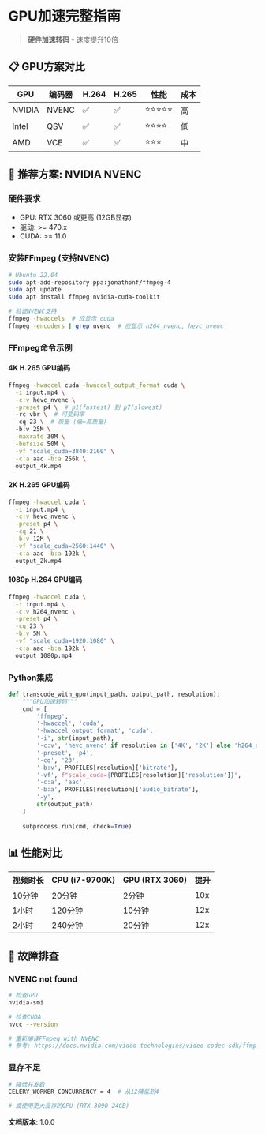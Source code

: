 # GPU加速完整指南

> **硬件加速转码** - 速度提升10倍

## 📋 GPU方案对比

| GPU | 编码器 | H.264 | H.265 | 性能 | 成本 |
|-----|--------|-------|-------|------|------|
| NVIDIA | NVENC | ✅ | ✅ | ⭐⭐⭐⭐⭐ | 高 |
| Intel | QSV | ✅ | ✅ | ⭐⭐⭐⭐ | 低 |
| AMD | VCE | ✅ | ✅ | ⭐⭐⭐ | 中 |

## 🎯 推荐方案: NVIDIA NVENC

### 硬件要求
- GPU: RTX 3060 或更高 (12GB显存)
- 驱动: >= 470.x
- CUDA: >= 11.0

### 安装FFmpeg (支持NVENC)

```bash
# Ubuntu 22.04
sudo apt-add-repository ppa:jonathonf/ffmpeg-4
sudo apt update
sudo apt install ffmpeg nvidia-cuda-toolkit

# 验证NVENC支持
ffmpeg -hwaccels  # 应显示 cuda
ffmpeg -encoders | grep nvenc  # 应显示 h264_nvenc, hevc_nvenc
```

### FFmpeg命令示例

#### 4K H.265 GPU编码
```bash
ffmpeg -hwaccel cuda -hwaccel_output_format cuda \
  -i input.mp4 \
  -c:v hevc_nvenc \
  -preset p4 \  # p1(fastest) 到 p7(slowest)
  -rc vbr \  # 可变码率
  -cq 23 \  # 质量 (低=高质量)
  -b:v 25M \
  -maxrate 30M \
  -bufsize 50M \
  -vf "scale_cuda=3840:2160" \
  -c:a aac -b:a 256k \
  output_4k.mp4
```

#### 2K H.265 GPU编码
```bash
ffmpeg -hwaccel cuda \
  -i input.mp4 \
  -c:v hevc_nvenc \
  -preset p4 \
  -cq 21 \
  -b:v 12M \
  -vf "scale_cuda=2560:1440" \
  -c:a aac -b:a 192k \
  output_2k.mp4
```

#### 1080p H.264 GPU编码
```bash
ffmpeg -hwaccel cuda \
  -i input.mp4 \
  -c:v h264_nvenc \
  -preset p4 \
  -cq 23 \
  -b:v 5M \
  -vf "scale_cuda=1920:1080" \
  -c:a aac -b:a 192k \
  output_1080p.mp4
```

### Python集成

```python
def transcode_with_gpu(input_path, output_path, resolution):
    """GPU加速转码"""
    cmd = [
        'ffmpeg',
        '-hwaccel', 'cuda',
        '-hwaccel_output_format', 'cuda',
        '-i', str(input_path),
        '-c:v', 'hevc_nvenc' if resolution in ['4K', '2K'] else 'h264_nvenc',
        '-preset', 'p4',
        '-cq', '23',
        '-b:v', PROFILES[resolution]['bitrate'],
        '-vf', f"scale_cuda={PROFILES[resolution]['resolution']}",
        '-c:a', 'aac',
        '-b:a', PROFILES[resolution]['audio_bitrate'],
        '-y',
        str(output_path)
    ]
    
    subprocess.run(cmd, check=True)
```

## 📊 性能对比

| 视频时长 | CPU (i7-9700K) | GPU (RTX 3060) | 提升 |
|---------|----------------|----------------|------|
| 10分钟 | 20分钟 | 2分钟 | 10x |
| 1小时 | 120分钟 | 10分钟 | 12x |
| 2小时 | 240分钟 | 20分钟 | 12x |

## 🔧 故障排查

### NVENC not found
```bash
# 检查GPU
nvidia-smi

# 检查CUDA
nvcc --version

# 重新编译FFmpeg with NVENC
# 参考: https://docs.nvidia.com/video-technologies/video-codec-sdk/ffmpeg-with-nvidia-gpu/
```

### 显存不足
```bash
# 降低并发数
CELERY_WORKER_CONCURRENCY = 4  # 从12降低到4

# 或使用更大显存的GPU (RTX 3090 24GB)
```

**文档版本**: 1.0.0
